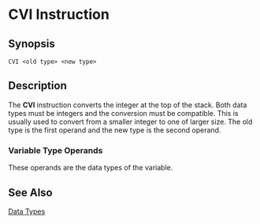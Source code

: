 # CVI Instruction

## Synopsis

```
CVI <old type> <new type>
```

## Description

The **CVI** instruction converts the integer at the top of the stack.
Both data types must be integers and the conversion must be compatible.
This is usually used to convert from a smaller integer to one of larger size.
The old type is the first operand and the new type is the second operand.

### Variable Type Operands

These operands are the data types of the variable.

## See Also

[Data Types](../../types)
